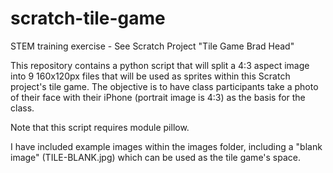# scratch-tile-game
STEM training exercise - See Scratch Project "Tile Game Brad Head"

This repository contains a python script that will split a 4:3 aspect image into 9 160x120px files that will be used as sprites within this Scratch project's tile game.  The objective is to have class participants take a photo of their face with their iPhone (portrait image is 4:3) as the basis for the class.  

Note that this script requires module pillow.

I have included example images within the images folder, including a "blank image" (TILE-BLANK.jpg) which can be used as the tile game's space.
